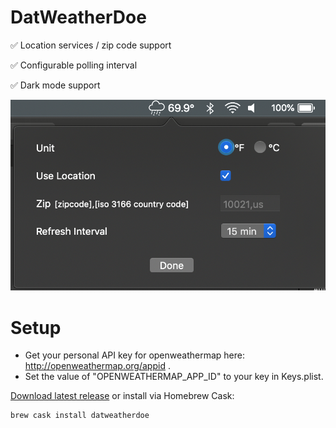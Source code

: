 # DatWeatherDoe

✅ Location services / zip code support

✅ Configurable polling interval

✅ Dark mode support


![alt tag](screenshot.png)

# Setup

- Get your personal API key for openweathermap here: http://openweathermap.org/appid . 
- Set the value of "OPENWEATHERMAP_APP_ID" to your key in Keys.plist. 

[Download latest release](https://github.com/inderdhir/DatWeatherDoe/releases/latest) or install via Homebrew Cask:

    brew cask install datweatherdoe
